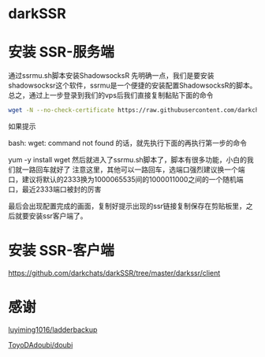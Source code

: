 # darkSSR



# 安装 SSR-服务端
通过ssrmu.sh脚本安装ShadowsocksR
先明确一点，我们是要安装shadowsocksr这个软件，ssrmu是一个便捷的安装配置ShadowsocksR的脚本。总之，通过上一步登录到我们的vps后我们直接复制黏贴下面的命令

``` bash
wget -N --no-check-certificate https://raw.githubusercontent.com/darkchats/darkSSR/master/darkssr/server/ssrmu.sh && chmod +x ssrmu.sh && bash ssrmu.sh
```

如果提示

bash: wget: command not found
的话，就先执行下面的再执行第一步的命令

yum -y install wget
然后就进入了ssrmu.sh脚本了，脚本有很多功能，小白的我们就一路回车就好了 注意这里，其他可以一路回车，选端口强烈建议换一个端口，建议将默认的2333换为1000065535间的1000011000之间的一个随机端口，最近2333端口被封的厉害

最后会出现配置完成的画面，复制好提示出现的ssr链接复制保存在剪贴板里，之后就要安装ssr客户端了。


# 安装 SSR-客户端


https://github.com/darkchats/darkSSR/tree/master/darkssr/client





# 感谢

[luyiming1016/ladderbackup](https://github.com/luyiming1016/ladderbackup)

[ToyoDAdoubi/doubi](https://github.com/ToyoDAdoubi/doubi)